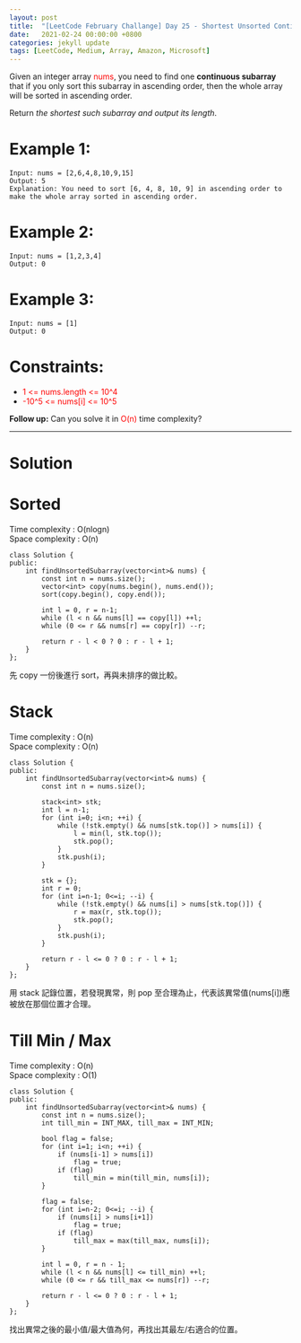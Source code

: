 ```yaml
---
layout: post
title:  "[LeetCode February Challange] Day 25 - Shortest Unsorted Continuous Subarray"
date:   2021-02-24 00:00:00 +0800
categories: jekyll update
tags: [LeetCode, Medium, Array, Amazon, Microsoft]
---
```

Given an integer array <font color="red">nums</font>, you need to find one **continuous subarray** that if you only sort this subarray in ascending order, then the whole array will be sorted in ascending order.

Return *the shortest such subarray and output its length*.

# Example 1:

	Input: nums = [2,6,4,8,10,9,15]
	Output: 5
	Explanation: You need to sort [6, 4, 8, 10, 9] in ascending order to make the whole array sorted in ascending order.

# Example 2:

	Input: nums = [1,2,3,4]
	Output: 0

# Example 3:

	Input: nums = [1]
	Output: 0

# Constraints:

- <font color="red">1 <= nums.length <= 10^4</font>
- <font color="red">-10^5 <= nums[i] <= 10^5</font>

**Follow up:** Can you solve it in <font color="red">O(n)</font> time complexity?

______________________  

# Solution  

# Sorted

Time complexity : O(nlogn)  
Space complexity : O(n)  

	class Solution {
	public:
	    int findUnsortedSubarray(vector<int>& nums) {
	        const int n = nums.size();
	        vector<int> copy(nums.begin(), nums.end());
	        sort(copy.begin(), copy.end());
	        
	        int l = 0, r = n-1;
	        while (l < n && nums[l] == copy[l]) ++l;
	        while (0 <= r && nums[r] == copy[r]) --r;
	        
	        return r - l < 0 ? 0 : r - l + 1;
	    }
	};

先 copy 一份後進行 sort，再與未排序的做比較。


# Stack

Time complexity : O(n)  
Space complexity : O(n)  

	class Solution {
	public:
	    int findUnsortedSubarray(vector<int>& nums) {
	        const int n = nums.size();
	        
	        stack<int> stk;
	        int l = n-1;
	        for (int i=0; i<n; ++i) {
	            while (!stk.empty() && nums[stk.top()] > nums[i]) {
	                l = min(l, stk.top());
	                stk.pop();
	            }
	            stk.push(i);
	        }
	        
	        stk = {};
	        int r = 0;
	        for (int i=n-1; 0<=i; --i) {
	            while (!stk.empty() && nums[i] > nums[stk.top()]) {
	                r = max(r, stk.top());
	                stk.pop();
	            }
	            stk.push(i);
	        }
	        
	        return r - l <= 0 ? 0 : r - l + 1;
	    }
	};

用 stack 記錄位置，若發現異常，則 pop 至合理為止，代表該異常值(nums[i])應被放在那個位置才合理。


# Till Min / Max

Time complexity : O(n)  
Space complexity : O(1)  

	class Solution {
	public:
	    int findUnsortedSubarray(vector<int>& nums) {
	        const int n = nums.size();
	        int till_min = INT_MAX, till_max = INT_MIN;
	        
	        bool flag = false;
	        for (int i=1; i<n; ++i) {
	            if (nums[i-1] > nums[i])
	                flag = true;
	            if (flag)
	                till_min = min(till_min, nums[i]);
	        }
	        
	        flag = false;
	        for (int i=n-2; 0<=i; --i) {
	            if (nums[i] > nums[i+1])
	                flag = true;
	            if (flag)
	                till_max = max(till_max, nums[i]);
	        }
	        
	        int l = 0, r = n - 1;
	        while (l < n && nums[l] <= till_min) ++l;
	        while (0 <= r && till_max <= nums[r]) --r;
	        
	        return r - l <= 0 ? 0 : r - l + 1;
	    }
	};

找出異常之後的最小值/最大值為何，再找出其最左/右適合的位置。